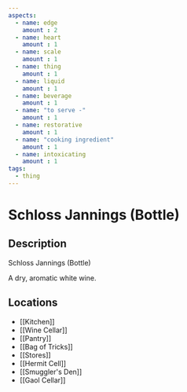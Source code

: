 ```yaml
---
aspects: 
  - name: edge
    amount : 2
  - name: heart
    amount : 1
  - name: scale
    amount : 1
  - name: thing
    amount : 1
  - name: liquid
    amount : 1
  - name: beverage
    amount : 1
  - name: "to serve -"
    amount : 1
  - name: restorative
    amount : 1
  - name: "cooking ingredient"
    amount : 1
  - name: intoxicating
    amount : 1
tags:
  - thing
---
```


# Schloss Jannings (Bottle)

## Description
Schloss Jannings (Bottle)

A dry, aromatic white wine.
## Locations
- [[Kitchen]]
- [[Wine Cellar]]
- [[Pantry]]
- [[Bag of Tricks]]
- [[Stores]]
- [[Hermit Cell]]
- [[Smuggler's Den]]
- [[Gaol Cellar]]